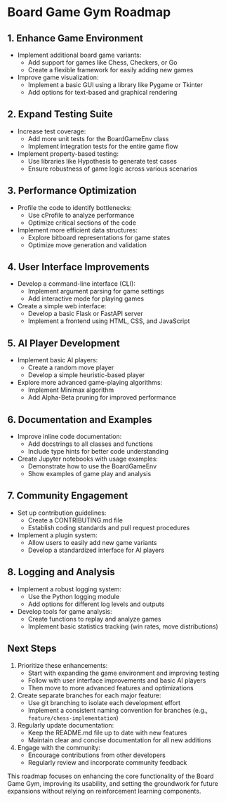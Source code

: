 # Board Game Gym Roadmap

## 1. Enhance Game Environment
- Implement additional board game variants:
  - Add support for games like Chess, Checkers, or Go
  - Create a flexible framework for easily adding new games
- Improve game visualization:
  - Implement a basic GUI using a library like Pygame or Tkinter
  - Add options for text-based and graphical rendering

## 2. Expand Testing Suite
- Increase test coverage:
  - Add more unit tests for the BoardGameEnv class
  - Implement integration tests for the entire game flow
- Implement property-based testing:
  - Use libraries like Hypothesis to generate test cases
  - Ensure robustness of game logic across various scenarios

## 3. Performance Optimization
- Profile the code to identify bottlenecks:
  - Use cProfile to analyze performance
  - Optimize critical sections of the code
- Implement more efficient data structures:
  - Explore bitboard representations for game states
  - Optimize move generation and validation

## 4. User Interface Improvements
- Develop a command-line interface (CLI):
  - Implement argument parsing for game settings
  - Add interactive mode for playing games
- Create a simple web interface:
  - Develop a basic Flask or FastAPI server
  - Implement a frontend using HTML, CSS, and JavaScript

## 5. AI Player Development
- Implement basic AI players:
  - Create a random move player
  - Develop a simple heuristic-based player
- Explore more advanced game-playing algorithms:
  - Implement Minimax algorithm
  - Add Alpha-Beta pruning for improved performance

## 6. Documentation and Examples
- Improve inline code documentation:
  - Add docstrings to all classes and functions
  - Include type hints for better code understanding
- Create Jupyter notebooks with usage examples:
  - Demonstrate how to use the BoardGameEnv
  - Show examples of game play and analysis

## 7. Community Engagement
- Set up contribution guidelines:
  - Create a CONTRIBUTING.md file
  - Establish coding standards and pull request procedures
- Implement a plugin system:
  - Allow users to easily add new game variants
  - Develop a standardized interface for AI players

## 8. Logging and Analysis
- Implement a robust logging system:
  - Use the Python logging module
  - Add options for different log levels and outputs
- Develop tools for game analysis:
  - Create functions to replay and analyze games
  - Implement basic statistics tracking (win rates, move distributions)

## Next Steps
1. Prioritize these enhancements:
   - Start with expanding the game environment and improving testing
   - Follow with user interface improvements and basic AI players
   - Then move to more advanced features and optimizations
2. Create separate branches for each major feature:
   - Use git branching to isolate each development effort
   - Implement a consistent naming convention for branches (e.g., `feature/chess-implementation`)
3. Regularly update documentation:
   - Keep the README.md file up to date with new features
   - Maintain clear and concise documentation for all new additions
4. Engage with the community:
   - Encourage contributions from other developers
   - Regularly review and incorporate community feedback

This roadmap focuses on enhancing the core functionality of the Board Game Gym, improving its usability, and setting the groundwork for future expansions without relying on reinforcement learning components.
